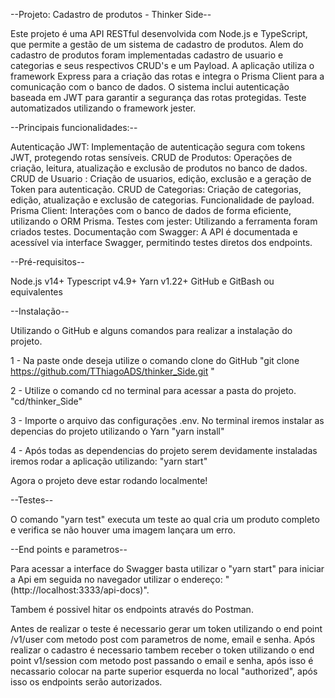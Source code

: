 --Projeto: Cadastro de produtos - Thinker Side--

Este projeto é uma API RESTful desenvolvida com Node.js e TypeScript, que permite a gestão de um sistema de cadastro de produtos.
Alem do cadastro de produtos foram implementadas cadastro de usuario e categorias e seus respectivos CRUD's e um Payload.
A aplicação utiliza o framework Express para a criação das rotas e integra o Prisma Client para a comunicação com o banco de dados.
O sistema inclui autenticação baseada em JWT para garantir a segurança das rotas protegidas.
Teste automatizados utilizando o framework jester.

--Principais funcionalidades:--

Autenticação JWT: Implementação de autenticação segura com tokens JWT, protegendo rotas sensíveis.
CRUD de Produtos: Operações de criação, leitura, atualização e exclusão de produtos no banco de dados.
CRUD de Usuario : Criação de usuarios, edição, exclusão e a geração de Token para autenticação.
CRUD de Categorias: Criação de categorias, edição, atualização e exclusão de categorias.
Funcionalidade de payload.
Prisma Client: Interações com o banco de dados de forma eficiente, utilizando o ORM Prisma.
Testes com jester: Utilizando a ferramenta foram criados testes.
Documentação com Swagger: A API é documentada e acessível via interface Swagger, permitindo testes diretos dos endpoints.

--Pré-requisitos--

Node.js v14+
Typescript v4.9+
Yarn v1.22+
GitHub e GitBash ou equivalentes

--Instalação--

Utilizando o GitHub e alguns comandos para realizar a instalação do projeto.

1 - Na paste onde deseja utilize o comando clone do GitHub 
"git clone https://github.com/TThiagoADS/thinker_Side.git "

2 - Utilize o comando cd no terminal para acessar a pasta do projeto.
"cd/thinker_Side"

3 - Importe o arquivo das configurações .env.
No terminal iremos instalar as depencias do projeto utilizando o Yarn
"yarn install"

4 - Após todas as dependencias do projeto serem devidamente instaladas iremos rodar a aplicação utilizando:
"yarn start"

Agora o projeto deve estar rodando localmente!

--Testes--

O comando "yarn test" executa um teste ao qual cria um produto completo e verifica se não houver uma imagem lançara um erro.

--End points e parametros--

Para acessar a interface do Swagger basta utilizar o "yarn start" para iniciar a Api em seguida no navegador utilizar o endereço:
"(http://localhost:3333/api-docs)".

Tambem é possivel hitar os endpoints através do Postman.

Antes de realizar o teste é necessario gerar um token utilizando o end point /v1/user com metodo post com parametros de nome, email e senha.
Após realizar o cadastro é necessario tambem receber o token utilizando o end point v1/session com metodo post passando o email e senha,
após isso é necassario colocar na parte superior esquerda no local "authorized", após isso os endpoints serão autorizados.







